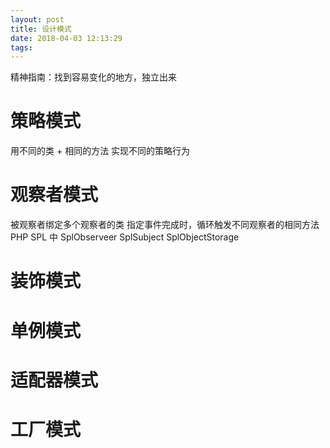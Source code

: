 ```yaml
---
layout: post
title: 设计模式
date: 2018-04-03 12:13:29
tags:
---
```

精神指南：找到容易变化的地方，独立出来

# 策略模式
用不同的类 + 相同的方法 实现不同的策略行为

# 观察者模式
被观察者绑定多个观察者的类 指定事件完成时，循环触发不同观察者的相同方法
PHP SPL 中 SplObserveer SplSubject SplObjectStorage

# 装饰模式

# 单例模式

# 适配器模式

# 工厂模式